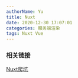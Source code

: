 ```yaml
---
authorName: Yu
title: Nuxt
date: 2020-12-30 17:07:01
categories: 服务端渲染
tags: Nuxt Vue
---
```


### 相关链接
[Nuxt爬坑](https://juejin.cn/post/6844903833840123912)
